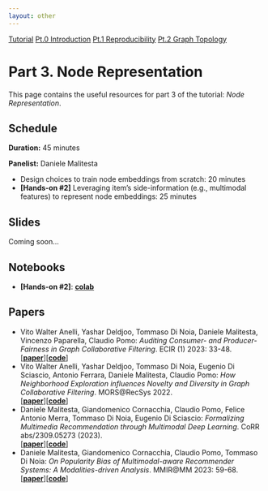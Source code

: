 ```yaml
---
layout: other
---
```


<div class="button-container">
    <a href="https://sisinflab.github.io/tutorial-gnns-recsys-log2023" class="button">Tutorial</a>
    <a href="https://sisinflab.github.io/tutorial-gnns-recsys-log2023/sections/introduction/" class="button">Pt.0 Introduction</a>
    <a href="https://sisinflab.github.io/tutorial-gnns-recsys-log2023/sections/reproducibility/" class="button">Pt.1 Reproducibility</a>
    <a href="https://sisinflab.github.io/tutorial-gnns-recsys-log2023/sections/graph_topology/" class="button">Pt.2 Graph Topology</a>
</div>

# Part 3. Node Representation

This page contains the useful resources for part 3 of the tutorial: _Node Representation_.

## Schedule
**Duration:** 45 minutes

**Panelist:** Daniele Malitesta

- Design choices to train node embeddings from scratch: 20 minutes
- **[Hands-on #2]** Leveraging item’s side-information (e.g., multimodal features) to represent node embeddings: 25 minutes

## Slides
Coming soon...

## Notebooks

- **[Hands-on #2]**: [**colab**]()

## Papers

- Vito Walter Anelli, Yashar Deldjoo, Tommaso Di Noia, Daniele Malitesta, Vincenzo Paparella, Claudio Pomo:
_Auditing Consumer- and Producer-Fairness in Graph Collaborative Filtering_. ECIR (1) 2023: 33-48.  
\[[**paper**](https://sisinflab.github.io/tutorial-gnns-recsys-log2023/assets/papers/ECIR.pdf)\]\[[**code**](https://github.com/sisinflab/ECIR2023-Graph-CF)\]
- Vito Walter Anelli, Yashar Deldjoo, Tommaso Di Noia, Eugenio Di Sciascio, Antonio Ferrara, Daniele Malitesta, Claudio Pomo:
_How Neighborhood Exploration influences Novelty and Diversity in Graph Collaborative Filtering_. MORS@RecSys 2022.  
\[[**paper**](https://sisinflab.github.io/tutorial-gnns-recsys-log2023/assets/papers/MORS.pdf)\]\[[**code**](https://github.com/danielemalitesta/MORS-Recsys2022-Novelty-Diversity-Graph)\]
- Daniele Malitesta, Giandomenico Cornacchia, Claudio Pomo, Felice Antonio Merra, Tommaso Di Noia, Eugenio Di Sciascio:
_Formalizing Multimedia Recommendation through Multimodal Deep Learning_. CoRR abs/2309.05273 (2023).  
\[[**paper**](https://sisinflab.github.io/tutorial-gnns-recsys-log2023/assets/papers/TORS.pdf)\]\[[**code**](https://github.com/sisinflab/Formal-MultiMod-Rec)\]
- Daniele Malitesta, Giandomenico Cornacchia, Claudio Pomo, Tommaso Di Noia: _On Popularity Bias of Multimodal-aware Recommender Systems: A Modalities-driven Analysis_. MMIR@MM 2023: 59-68.  
\[[**paper**](https://sisinflab.github.io/tutorial-gnns-recsys-log2023/assets/papers/MM.pdf)\]\[[**code**](https://github.com/sisinflab/MultiMod-Popularity-Bias)\]
